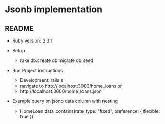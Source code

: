 # Jsonb implementation

## README

* Ruby version: 2.3.1

* Setup
  * rake db:create db:migrate db:seed


* Run Project instructions
  * Development: rails s
  * navigate to http://localhost:3000/home_loans 
    or
  * http://localhost:3000/home_loans.json

* Example query on jsonb data column with nesting
   * HomeLoan.data_contains(rate_type: "fixed", preference: { flexible: true })
